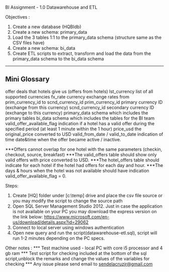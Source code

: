BI Assignment - 1.0 Datawarehouse and ETL

Objectives :
1. Create a new database (HQBIdb)
2. Create a new schema: primary_data
3. Load the 3 tables 1:1 to the primary_data schema (structure same as the CSV files have)
4. Create a new schema: bi_data 
5. Create ETL scripts to extract, transform and load the data from the primary_data schema to the bi_data schema

-------------
Mini Glossary
-------------
offer					deals that hotels give us (offers from hotels)
lst_currency				list of all supported currencies
fx_rate					currency exchange rates from prim_currency_id to scnd_currency_id
prim_currency_id			primary currency ID (exchange from this currency)
scnd_currency_id			secondary currency ID (exchange to this currency)
primary_data				schema which includes the primary tables
bi_data					schema which includes the tables for the BI team
valid_offer_available_flag		indication if a hotel has a valid offer during the specified period (at least 1 minute within the 1 hour)
price_usd				the original_price converted to USD
valid_from_date / valid_to_date		indication of time date&time when the offer became active / inactive. 
				
***Offers cannot overlap for one hotel with the same parameters (checkin, checkout, source, breakfast)
***The valid_offers table should show only valid offers with price converted to USD.
***The hotel_offers table should indicate for each hotel if the hotel had offers for each day and hour. 
***The days & hours when the hotel was not available should have indication valid_offer_available_flag = 0.

Steps:
1. Create [HQ] folder under [c:\temp] drive and place the csv file source or you may modify the script to change the source path
2. Open SQL Server Management Studio 2012. Just in case the application is not available on your PC you may download the express version on the link below:
https://www.microsoft.com/en-us/download/details.aspx?id=29062 
3. Connect to local server using windows authentication
4. Open new query and run the script(datawarehouse-etl.sql), script will run 1-2 minutes depending on the PC specs. 

Other notes :
*** Test machine used - local PC with core i5 processor and 4 gb ram
*** Test script for checking included at the bottom of the sql script,unblock the remarks and change the values of the variables for checking
*** Any issue please send email to sendelacruzjr@gmail.com
